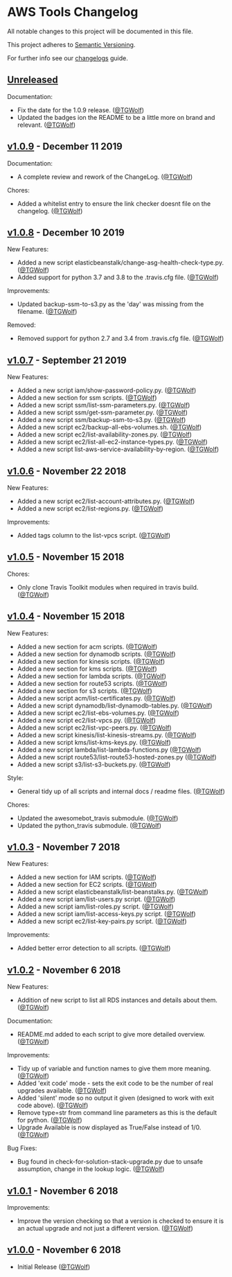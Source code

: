 # AWS Tools Changelog

All notable changes to this project will be documented in this file.

This project adheres to [Semantic Versioning](https://semver.org/spec/v2.0.0.html).

For further info see our [changelogs](https://github.com/AntiPhotonltd/changelogs) guide.

## [Unreleased]

Documentation:

* Fix the date for the 1.0.9 release. ([@TGWolf][])
* Updated the badges ion the README to be a little more on brand and relevant. ([@TGWolf][])

## [v1.0.9] - December 11 2019

Documentation:

* A complete review and rework of the ChangeLog. ([@TGWolf][])

Chores:

* Added a whitelist entry to ensure the link checker doesnt file on the changelog. ([@TGWolf][])

## [v1.0.8] - December 10 2019

New Features:

* Added a new script elasticbeanstalk/change-asg-health-check-type.py. ([@TGWolf][])
* Added support for python 3.7 and 3.8 to the .travis.cfg file. ([@TGWolf][])

Improvements:

* Updated backup-ssm-to-s3.py as the 'day' was missing from the filename. ([@TGWolf][])

Removed:

* Removed support for python 2.7 and 3.4 from .travis.cfg file. ([@TGWolf][])

## [v1.0.7] - September 21 2019

New Features:

* Added a new script iam/show-password-policy.py. ([@TGWolf][])
* Added a new section for ssm scripts. ([@TGWolf][])
* Added a new script ssm/list-ssm-parameters.py. ([@TGWolf][])
* Added a new script ssm/get-ssm-parameter.py. ([@TGWolf][])
* Added a new script ssm/backup-ssm-to-s3.py. ([@TGWolf][])
* Added a new script ec2/backup-all-ebs-volumes.sh. ([@TGWolf][])
* Added a new script ec2/list-availability-zones.py. ([@TGWolf][])
* Added a new script ec2/list-all-ec2-instance-types.py. ([@TGWolf][])
* Added a new script list-aws-service-availability-by-region.  ([@TGWolf][])

## [v1.0.6] - November 22 2018

New Features:

* Added a new script ec2/list-account-attributes.py. ([@TGWolf][])
* Added a new script ec2/list-regions.py. ([@TGWolf][])

Improvements:

* Added tags column to the list-vpcs script. ([@TGWolf][])

## [v1.0.5] - November 15 2018

Chores:

* Only clone Travis Toolkit modules when required in travis build. ([@TGWolf][])

## [v1.0.4] - November 15 2018

New Features:

* Added a new section for acm scripts. ([@TGWolf][])
* Added a new section for dynamodb scripts. ([@TGWolf][])
* Added a new section for kinesis scripts. ([@TGWolf][])
* Added a new section for kms scripts. ([@TGWolf][])
* Added a new section for lambda scripts. ([@TGWolf][])
* Added a new section for route53 scripts. ([@TGWolf][])
* Added a new section for s3 scripts. ([@TGWolf][])
* Added a new script acm/list-certificates.py. ([@TGWolf][])
* Added a new script dynamodb/list-dynamodb-tables.py. ([@TGWolf][])
* Added a new script ec2/list-ebs-volumes.py. ([@TGWolf][])
* Added a new script ec2/list-vpcs.py. ([@TGWolf][])
* Added a new script ec2/list-vpc-peers.py. ([@TGWolf][])
* Added a new script kinesis/list-kinesis-streams.py. ([@TGWolf][])
* Added a new script kms/list-kms-keys.py. ([@TGWolf][])
* Added a new script lambda/list-lambda-functions.py ([@TGWolf][])
* Added a new script route53/list-route53-hosted-zones.py ([@TGWolf][])
* Added a new script s3/list-s3-buckets.py. ([@TGWolf][])

Style:

* General tidy up of all scripts and internal docs / readme files. ([@TGWolf][])

Chores:

* Updated the awesomebot_travis submodule. ([@TGWolf][])
* Updated the python_travis submodule. ([@TGWolf][])

## [v1.0.3] - November 7 2018

New Features:

* Added a new section for IAM scripts. ([@TGWolf][])
* Added a new section for EC2 scripts. ([@TGWolf][])
* Added a new script elasticbeanstalk/list-beanstalks.py. ([@TGWolf][])
* Added a new script iam/list-users.py script. ([@TGWolf][])
* Added a new script iam/list-roles.py script. ([@TGWolf][])
* Added a new script iam/list-access-keys.py script. ([@TGWolf][])
* Added a new script ec2/list-key-pairs.py script. ([@TGWolf][])

Improvements:

* Added better error detection to all scripts. ([@TGWolf][])

## [v1.0.2] - November 6 2018

New Features:

* Addition of new script to list all RDS instances and details about them. ([@TGWolf][])

Documentation:

* README.md added to each script to give more detailed overview. ([@TGWolf][])

Improvements:

* Tidy up of variable and function names to give them more meaning. ([@TGWolf][])
* Added 'exit code' mode - sets the exit code to be the number of real upgrades available. ([@TGWolf][])
* Added 'silent' mode so no output it given (designed to work with exit code above). ([@TGWolf][])
* Remove type=str from command line parameters as this is the default for python. ([@TGWolf][])
* Upgrade Available is now displayed as True/False instead of 1/0. ([@TGWolf][])

Bug Fixes:

* Bug found in check-for-solution-stack-upgrade.py due to unsafe assumption, change in the lookup logic. ([@TGWolf][])

## [v1.0.1] - November 6 2018

Improvements:

* Improve the version checking so that a version is checked to ensure it is an actual upgrade and not just a different version. ([@TGWolf][])

## [v1.0.0] - November 6 2018

* Initial Release ([@TGWolf][])

[@TGWolf]: https://github.com/TGWolf

[unreleased]: https://github.com/AntiPhotonltd/aws-tools/compare/v1.0.9...HEAD
[v1.0.9]: https://github.com/AntiPhotonltd/aws-tools/compare/v1.0.8...v1.0.9
[v1.0.8]: https://github.com/AntiPhotonltd/aws-tools/compare/v1.0.7...v1.0.8
[v1.0.7]: https://github.com/AntiPhotonltd/aws-tools/compare/v1.0.6...v1.0.7
[v1.0.6]: https://github.com/AntiPhotonltd/aws-tools/compare/v1.0.5...v1.0.6
[v1.0.5]: https://github.com/AntiPhotonltd/aws-tools/compare/v1.0.4...v1.0.5
[v1.0.4]: https://github.com/AntiPhotonltd/aws-tools/compare/v1.0.3...v1.0.4
[v1.0.3]: https://github.com/AntiPhotonltd/aws-tools/compare/v1.0.2...v1.0.3
[v1.0.2]: https://github.com/AntiPhotonltd/aws-tools/compare/v1.0.1...v1.0.2
[v1.0.1]: https://github.com/AntiPhotonltd/aws-tools/compare/v1.0.0...v1.0.1
[v1.0.0]: https://github.com/AntiPhotonltd/aws-tools/releases/tag/v1.0.0


